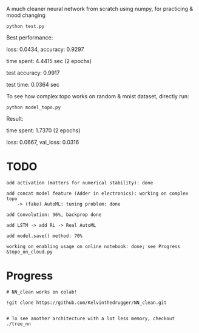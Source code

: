 A much cleaner neural network from scratch using numpy, for practicing & mood changing

    python test.py

Best performance: 

 loss: 0.0434, accuracy: 0.9297

 time spent: 4.4415 sec (2 epochs)

 test accuracy: 0.9917

 test time: 0.0364 sec


To see how complex topo works on random & mnist dataset, directly run:

    python model_topo.py

Result:

 time spent: 1.7370 (2 epochs)

 loss: 0.0667, val_loss: 0.0316


# TODO

    add activation (matters for numerical stability): done

    add concat model feature (Adder in electronics): working on complex topo
        -> (fake) AutoML: tuning problem: done

    add Convolution: 96%, backprop done

    add LSTM -> add RL -> Real AutoML

    add model.save() method: 70%

    working on enabling usage on online notebook: done; see Progress &topo_on_cloud.py


# Progress

    # NN_clean works on colab!

    !git clone https://github.com/Kelvinthedrugger/NN_clean.git


    # To see another architecture with a lot less memory, checkout ./tree_nn

